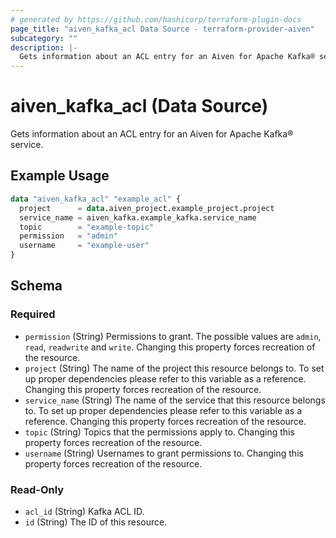 ```yaml
---
# generated by https://github.com/hashicorp/terraform-plugin-docs
page_title: "aiven_kafka_acl Data Source - terraform-provider-aiven"
subcategory: ""
description: |-
  Gets information about an ACL entry for an Aiven for Apache Kafka® service.
---
```


# aiven_kafka_acl (Data Source)

Gets information about an ACL entry for an Aiven for Apache Kafka® service.

## Example Usage

```terraform
data "aiven_kafka_acl" "example_acl" {
  project      = data.aiven_project.example_project.project
  service_name = aiven_kafka.example_kafka.service_name
  topic        = "example-topic"
  permission   = "admin"
  username     = "example-user"
}
```

<!-- schema generated by tfplugindocs -->
## Schema

### Required

- `permission` (String) Permissions to grant. The possible values are `admin`, `read`, `readwrite` and `write`. Changing this property forces recreation of the resource.
- `project` (String) The name of the project this resource belongs to. To set up proper dependencies please refer to this variable as a reference. Changing this property forces recreation of the resource.
- `service_name` (String) The name of the service that this resource belongs to. To set up proper dependencies please refer to this variable as a reference. Changing this property forces recreation of the resource.
- `topic` (String) Topics that the permissions apply to. Changing this property forces recreation of the resource.
- `username` (String) Usernames to grant permissions to. Changing this property forces recreation of the resource.

### Read-Only

- `acl_id` (String) Kafka ACL ID.
- `id` (String) The ID of this resource.
